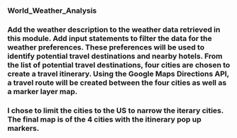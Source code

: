 ### World_Weather_Analysis
### Add the weather description to the weather data retrieved in this module. Add input statements to filter the data for the weather preferences. These preferences will be used to identify potential travel destinations and nearby hotels. From the list of potential travel destinations, four cities are chosen to create a travel itinerary. Using the Google Maps Directions API, a travel route will be created between the four cities as well as a marker layer map.

### I chose to limit the cities to the US to narrow the iterary cities. The final map is of the 4 cities with the itinerary pop up markers.